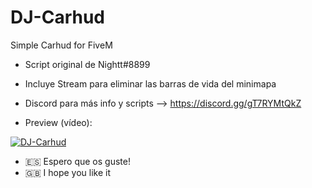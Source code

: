 # DJ-Carhud
Simple Carhud for FiveM
- Script original de Nightt#8899

- Incluye Stream para eliminar las barras de vida del minimapa

- Discord para más info y scripts --> https://discord.gg/gT7RYMtQkZ
- Preview (vídeo):

[![DJ-Carhud](https://img.youtube.com/vi/84KSxS8K51g/0.jpg)](https://www.youtube.com/watch?v=84KSxS8K51g)

- 🇪🇸 Espero que os guste!
- 🇬🇧 I hope you like it
